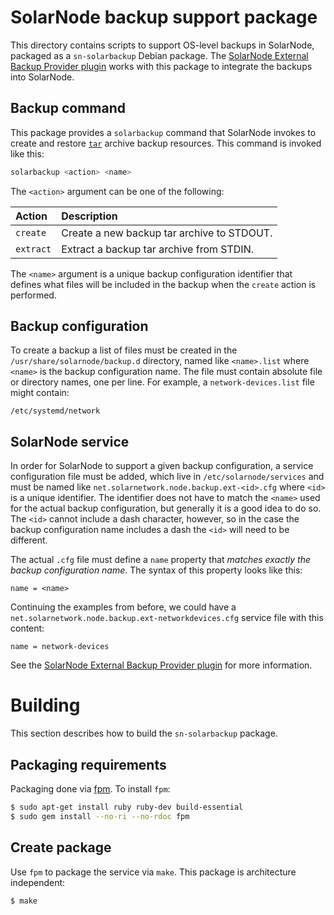# SolarNode backup support package

This directory contains scripts to support OS-level backups in SolarNode, packaged as a
`sn-solarbackup` Debian package. The [SolarNode External Backup Provider plugin][sn-plugin] works
with this package to integrate the backups into SolarNode.

## Backup command

This package provides a <code>solarbackup</code> command that SolarNode invokes to create and 
restore [`tar`][tar] archive backup resources. This command is invoked like this:

```sh
solarbackup <action> <name>
```

The `<action>` argument can be one of the following:

| Action    | Description |
|:----------|:------------|
| `create`  | Create a new backup tar archive to STDOUT. |
| `extract` | Extract a backup tar archive from STDIN. |

The `<name>` argument is a unique backup configuration identifier that defines what files will be
included in the backup when the `create` action is performed.

## Backup configuration

To create a backup a list of files must be created in the `/usr/share/solarnode/backup.d` directory,
named like `<name>.list` where `<name>` is the backup configuration name. The file must contain
absolute file or directory names, one per line. For example, a `network-devices.list` file might
contain:

```
/etc/systemd/network
```

## SolarNode service

In order for SolarNode to support a given backup configuration, a service configuration file must be
added, which live in `/etc/solarnode/services` and must be named like
`net.solarnetwork.node.backup.ext-<id>.cfg` where `<id>` is a unique identifier. The identifier does
not have to match the `<name>` used for the actual backup configuration, but generally it is a good
idea to do so. The `<id>` cannot include a dash character, however, so in the case the backup
configuration name includes a dash the `<id>` will need to be different.

The actual `.cfg` file must define a `name` property that _matches exactly the backup configuration
name_. The syntax of this property looks like this:

```
name = <name>
```

Continuing the examples from before, we could have a 
`net.solarnetwork.node.backup.ext-networkdevices.cfg` service file with this content:

```
name = network-devices
```

See the [SolarNode External Backup Provider plugin][sn-plugin] for more information.

# Building

This section describes how to build the `sn-solarbackup` package.

## Packaging requirements

Packaging done via [fpm][fpm]. To install `fpm`:

```sh
$ sudo apt-get install ruby ruby-dev build-essential
$ sudo gem install --no-ri --no-rdoc fpm
```

## Create package

Use `fpm` to package the service via `make`. This package is architecture independent:

```sh
$ make
```

[fpm]: https://github.com/jordansissel/fpm
[sn-plugin]: https://github.com/SolarNetwork/solarnetwork-node/tree/develop/net.solarnetwork.node.backup.ext
[tar]: https://www.gnu.org/software/tar/